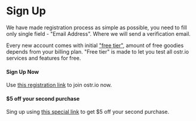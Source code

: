 Sign Up
======

We have made registration process as simple as possible, you need to fill only single field - "Email Address". Where we will send a verification email.

Every new account comes with initial ["free tier"](https://ostr.io/info/pricing), amount of free goodies depends from your billing plan. "Free tier" is made to let you test all ostr.io services and features for free.

#### Sign Up Now
Use [this registration link](https://ostr.io/signup) to join ostr.io now.

#### $5 off your second purchase
Sing up using [this special link](https://ostr.io/signup/gCZWjiBScePWrnnDr) to get $5 off your second purchase.